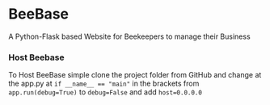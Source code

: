 # BeeBase
A Python-Flask based Website for Beekeepers to manage their Business

### Host Beebase
To Host BeeBase simple clone the project folder from GitHub and change at the app.py at `if __name__ == "main"` in the brackets from `app.run(debug=True)` to `debug=False` and add `host=0.0.0.0`
